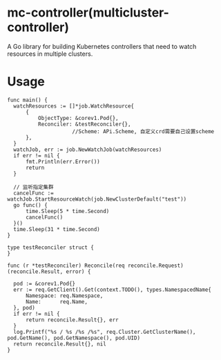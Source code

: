 # mc-controller(multicluster-controller)
A Go library for building Kubernetes controllers that need to watch resources in multiple clusters.




# Usage 

  ```
func main() {
	watchResources := []*job.WatchResource{
		{
			ObjectType: &corev1.Pod{},
			Reconciler: &testReconciler{},
                       //Scheme: APi.Scheme, 自定义crd需要自己设置scheme
		},
	}
	watchJob, err := job.NewWatchJob(watchResources)
	if err != nil {
		fmt.Println(err.Error())
		return
	}

	// 监听指定集群
	cancelFunc := watchJob.StartResourceWatch(job.NewClusterDefault("test"))
	go func() {
		time.Sleep(5 * time.Second)
		cancelFunc()
	}()
	time.Sleep(31 * time.Second)
}

type testReconciler struct {
}

func (r *testReconciler) Reconcile(req reconcile.Request) (reconcile.Result, error) {

	pod := &corev1.Pod{}
	err := req.GetClient().Get(context.TODO(), types.NamespacedName{
		Namespace: req.Namespace,
		Name:      req.Name,
	}, pod)
	if err != nil {
		return reconcile.Result{}, err
	}
	log.Printf("%s / %s /%s /%s", req.Cluster.GetClusterName(), pod.GetName(), pod.GetNamespace(), pod.UID)
	return reconcile.Result{}, nil
}

  ```
   
